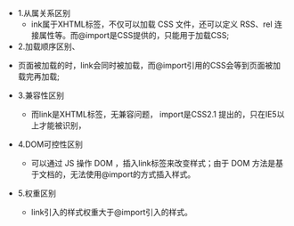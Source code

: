 + 1.从属关系区别
  - ink属于XHTML标签，不仅可以加载 CSS 文件，还可以定义 RSS、rel 连接属性等。而@import是CSS提供的，只能用于加载CSS;
+ 2.加载顺序区别、
 - 页面被加载的时，link会同时被加载，而@import引用的CSS会等到页面被加载完再加载;

+ 3.兼容性区别
  - 而link是XHTML标签，无兼容问题， import是CSS2.1 提出的，只在IE5以上才能被识别，

+ 4.DOM可控性区别
  - 可以通过 JS 操作 DOM ，插入link标签来改变样式；由于 DOM 方法是基于文档的，无法使用@import的方式插入样式。
+ 5.权重区别
  - link引入的样式权重大于@import引入的样式。